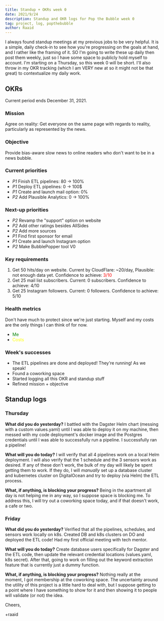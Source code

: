 ```yaml
---
title: Standup + OKRs week 0
date: 2021/9/24
description: Standup and OKR logs for Pop the Bubble week 0
tag: project, log, popthebubble
author: Raaid
---
```


I always found standup meetings at my previous jobs to be very helpful. It is a simple, daily check-in to see how you're progressing on the goals at hand, and I rather like the framing of it. SO I'm going to write these up daily then post them weekly, just so I have some space to publicly hold myself to account. I'm starting on a Thursday, so this week 0 will be short. I'll also throw in my OKR tracking (which I am VERY new at so it might not be that great) to contextualize my daily work.

## OKRs
Current period ends December 31, 2021.

### Mission
Agree on reality: Get everyone on the same page with regards to reality, particularly as represented by the news.

### Objective
Provide bias-aware slow news to online readers who don't want to be in a news bubble.

### Current priorities
- *P1* Finish ETL pipelines: 80 -> 100%
- *P1* Deploy ETL pipelines: 0 -> 100$
- *P1* Create and launch mail option: 0%
- *P2* Add Plausible Analytics: 0 -> 100%

### Next-up priorities
- *P2* Revamp the "support" option on website
- *P2* Add other ratings besides AllSides
- *P2* Add more sources
- *P1* Find first sponsor for email
- *P1* Create and launch Instagram option
- *P2* Make BubblePopper tool V0

### Key requirements
1. Get 50 hits/day on website. Current by CloudFlare: ~20/day, Plausible: not enough data yet. Confidence to achieve: <span style="color:red">3/10</span>
2. Get 25 mail list subscribers. Current: 0 subscribers. Confidence to achieve: 4/10
3. Get 25 Instagram followers. Current: 0 followers. Confidence to achieve: 5/10

### Health metrics
Don't have much to protect since we're just starting. Myself and my costs are the only things I can think of for now.
- <span style="color: green">Me</span>
- <span style="color: yellow">Costs</span>

### Week's successes
- The ETL pipelines are done and deployed! They're running! As we speak!
- Found a coworking space
- Started logging all this OKR and standup stuff
- Refined mission + objective

## Standup logs

### Thursday

**What did you do yesterday?** I battled with the Dagster Helm chart (messing with a custom values.yaml) until I was able to deploy it on my machine, then messed with my code deployment's docker image and the Postgres credentials until I was able to successfully run a pipeline. I successfully ran a pipeline!

**What will you do today?** I will verify that all 4 pipelines work on a local Helm deployment. I will also verify that the 1 schedule and the 3 sensors work as desired. If any of these don't work, the bulk of my day will likely be spent getting them to work. If they do, I will *manually* set up a database cluster and kubernetes cluster on DigitalOcean and try to deploy (via Helm) the ETL process.

**What, if anything, is blocking your progress?** Being in the apartment all day is not helping me in any way, so I suppose space is blocking me. To address this, I will try out a coworking space today, and if that doesn't work, a cafe or two.


### Friday

**What did you do yesterday?** Verified that all the pipelines, schedules, and sensors work locally on k8s. Created DB and k8s clusters on DO and deployed the ETL code! Had my first official meeting with tech mentor.

**What will you do today?** Create database users specifically for Dagster and the ETL code, then update the relevant credential locations (values.yaml, k8s secret). After that, going to work on filling out the keyword extraction feature that is currently just a dummy function.

**What, if anything, is blocking your progress?** Nothing really at the moment, I got membership at the coworking space. The uncertainty around the utility of this project is a little hard to deal with, but I suppose getting to a point where I have something to show for it and then showing it to people will validate (or not) the idea.

Cheers,

+raaid
